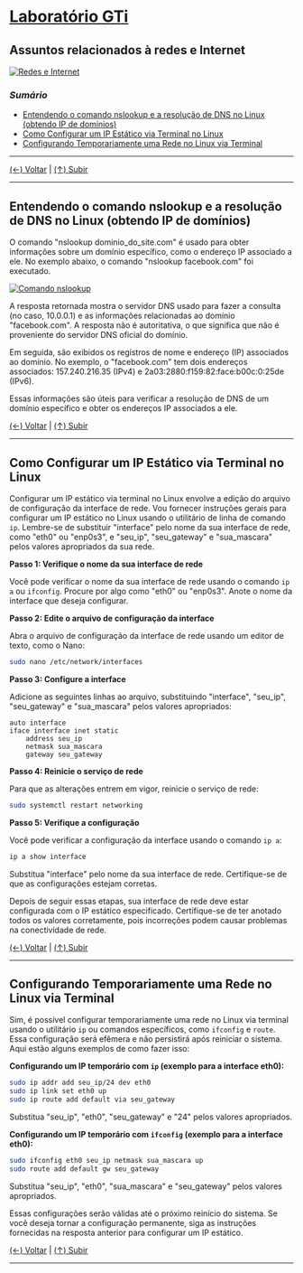 # [Laboratório GTi](https://github.com/systemboys/GTi_Laboratory#laborat%C3%B3rio-gti "Laboratório GTi")

## Assuntos relacionados à redes e Internet

[![Redes e Internet](https://github.com/systemboys/GTi_Laboratory/blob/main/Debian%20Linux%20e%20derivados/Assuntos%20relacionados%20%C3%A0%20redes%20e%20Internet/images/networks.png?raw=true "Redes e Internet")](https://github.com/systemboys/GTi_Laboratory/blob/main/Debian%20Linux%20e%20derivados/Assuntos%20relacionados%20%C3%A0%20redes%20e%20Internet/images/networks.png?raw=true "Redes e Internet")

### *Sumário*

- [Entendendo o comando nslookup e a resolução de DNS no Linux (obtendo IP de domínios)](#entendendo-o-comando-nslookup-e-a-resolu%C3%A7%C3%A3o-de-dns-no-linux-obtendo-ip-de-dom%C3%ADnios "Entendendo o comando nslookup e a resolução de DNS no Linux (obtendo IP de domínios)")
- [Como Configurar um IP Estático via Terminal no Linux](#como-configurar-um-ip-est%C3%A1tico-via-terminal-no-linux "Como Configurar um IP Estático via Terminal no Linux")
- [Configurando Temporariamente uma Rede no Linux via Terminal](#configurando-temporariamente-uma-rede-no-linux-via-terminal "Configurando Temporariamente uma Rede no Linux via Terminal")

---

[(&larr;) Voltar](https://github.com/systemboys/GTi_Laboratory#laborat%C3%B3rio-gti "Voltar ao Sumário") | 
[(&uarr;) Subir](#sum%C3%A1rio "Subir para o topo")

---

## Entendendo o comando nslookup e a resolução de DNS no Linux (obtendo IP de domínios)

O comando "nslookup dominio_do_site.com" é usado para obter informações sobre um domínio específico, como o endereço IP associado a ele. No exemplo abaixo, o comando "nslookup facebook.com" foi executado.

[![Comando nslookup](https://github.com/systemboys/GTi_Laboratory/blob/main/Debian%20Linux%20e%20derivados/Assuntos%20relacionados%20%C3%A0%20redes%20e%20Internet/images/Terminal_comando_nslookup.png?raw=true "Comando nslookup")](https://github.com/systemboys/GTi_Laboratory/blob/main/Debian%20Linux%20e%20derivados/Assuntos%20relacionados%20%C3%A0%20redes%20e%20Internet/images/Terminal_comando_nslookup.png?raw=true "Comando nslookup")

A resposta retornada mostra o servidor DNS usado para fazer a consulta (no caso, 10.0.0.1) e as informações relacionadas ao domínio "facebook.com". A resposta não é autoritativa, o que significa que não é proveniente do servidor DNS oficial do domínio.

Em seguida, são exibidos os registros de nome e endereço (IP) associados ao domínio. No exemplo, o "facebook.com" tem dois endereços associados: 157.240.216.35 (IPv4) e 2a03:2880:f159:82:face:b00c:0:25de (IPv6).

Essas informações são úteis para verificar a resolução de DNS de um domínio específico e obter os endereços IP associados a ele.

[(&larr;) Voltar](https://github.com/systemboys/GTi_Laboratory#laborat%C3%B3rio-gti "Voltar ao Sumário") | 
[(&uarr;) Subir](#sum%C3%A1rio "Subir para o topo")

---

## Como Configurar um IP Estático via Terminal no Linux

Configurar um IP estático via terminal no Linux envolve a edição do arquivo de configuração da interface de rede. Vou fornecer instruções gerais para configurar um IP estático no Linux usando o utilitário de linha de comando `ip`. Lembre-se de substituir "interface" pelo nome da sua interface de rede, como "eth0" ou "enp0s3", e "seu_ip", "seu_gateway" e "sua_mascara" pelos valores apropriados da sua rede.

**Passo 1: Verifique o nome da sua interface de rede**

Você pode verificar o nome da sua interface de rede usando o comando `ip a` ou `ifconfig`. Procure por algo como "eth0" ou "enp0s3". Anote o nome da interface que deseja configurar.

**Passo 2: Edite o arquivo de configuração da interface**

Abra o arquivo de configuração da interface de rede usando um editor de texto, como o Nano:

```bash
sudo nano /etc/network/interfaces
```

**Passo 3: Configure a interface**

Adicione as seguintes linhas ao arquivo, substituindo "interface", "seu_ip", "seu_gateway" e "sua_mascara" pelos valores apropriados:

```plaintext
auto interface
iface interface inet static
    address seu_ip
    netmask sua_mascara
    gateway seu_gateway
```

**Passo 4: Reinicie o serviço de rede**

Para que as alterações entrem em vigor, reinicie o serviço de rede:

```bash
sudo systemctl restart networking
```

**Passo 5: Verifique a configuração**

Você pode verificar a configuração da interface usando o comando `ip a`:

```bash
ip a show interface
```

Substitua "interface" pelo nome da sua interface de rede. Certifique-se de que as configurações estejam corretas.

Depois de seguir essas etapas, sua interface de rede deve estar configurada com o IP estático especificado. Certifique-se de ter anotado todos os valores corretamente, pois incorreções podem causar problemas na conectividade de rede.

[(&larr;) Voltar](https://github.com/systemboys/GTi_Laboratory#laborat%C3%B3rio-gti "Voltar ao Sumário") | 
[(&uarr;) Subir](#sum%C3%A1rio "Subir para o topo")

---

## Configurando Temporariamente uma Rede no Linux via Terminal

Sim, é possível configurar temporariamente uma rede no Linux via terminal usando o utilitário `ip` ou comandos específicos, como `ifconfig` e `route`. Essa configuração será efêmera e não persistirá após reiniciar o sistema. Aqui estão alguns exemplos de como fazer isso:

**Configurando um IP temporário com `ip` (exemplo para a interface eth0):**

```bash
sudo ip addr add seu_ip/24 dev eth0
sudo ip link set eth0 up
sudo ip route add default via seu_gateway
```

Substitua "seu_ip", "eth0", "seu_gateway" e "24" pelos valores apropriados.

**Configurando um IP temporário com `ifconfig` (exemplo para a interface eth0):**

```bash
sudo ifconfig eth0 seu_ip netmask sua_mascara up
sudo route add default gw seu_gateway
```

Substitua "seu_ip", "eth0", "sua_mascara" e "seu_gateway" pelos valores apropriados.

Essas configurações serão válidas até o próximo reinício do sistema. Se você deseja tornar a configuração permanente, siga as instruções fornecidas na resposta anterior para configurar um IP estático.

[(&larr;) Voltar](https://github.com/systemboys/GTi_Laboratory#laborat%C3%B3rio-gti "Voltar ao Sumário") | 
[(&uarr;) Subir](#sum%C3%A1rio "Subir para o topo")

---
